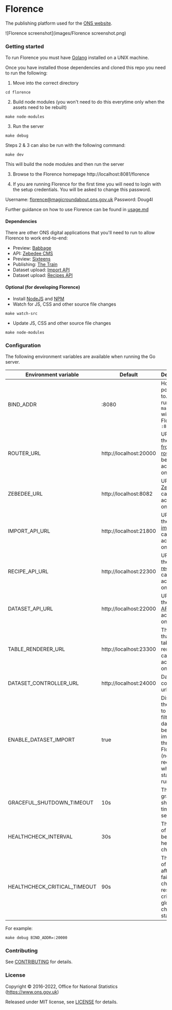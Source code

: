Florence
================

The publishing platform used for the [ONS website](https://www.ons.gov.uk).

![Florence screenshot](images/Florence screenshot.png)

### Getting started

To run Florence you must have [Golang](https://golang.org/) installed on a UNIX machine.

Once you have installed those dependencies and cloned this repo you need to run the following:

1. Move into the correct directory
```
cd florence
```
2. Build node modules (you won't need to do this everytime only when the assets need to be rebuilt)
```
make node-modules
```
3. Run the server
```
make debug
```

Steps 2 & 3 can also be run with the following command:
```
make dev
```
This will build the node modules and then run the server

3. Browse to the Florence homepage http://localhost:8081/florence

4. If you are running Florence for the first time you will need to login with the setup credentials. You will be asked to change this password.

Username: florence@magicroundabout.ons.gov.uk
Password: Doug4l

Further guidance on how to use Florence can be found in [usage.md](USAGE.md)

#### Dependencies

There are other ONS digital applications that you'll need to run to allow Florence to work end-to-end:

- Preview: [Babbage](https://github.com/ONSdigital/babbage)
- API: [Zebedee CMS](https://github.com/ONSdigital/zebedee)
- Preview: [Sixteens](https://github.com/ONSdigital/sixteens)
- Publishing: [The Train](https://github.com/ONSdigital/sixteens)
- Dataset upload: [Import API](https://github.com/ONSdigital/dp-import-api)
- Dataset upload: [Recipes API](https://github.com/ONSdigital/dp-recipe-api)

#### Optional (for developing Florence)

- Install [NodeJS](https://nodejs.org/en/) and [NPM](https://www.npmjs.com/)
- Watch for JS, CSS and other source file changes
```
make watch-src
```
- Update JS, CSS and other source file changes
```
make node-modules 
```

### Configuration

The following environment variables are available when running the Go server.

| Environment variable         | Default                           | Description                                                                                                                              |
|------------------------------|-----------------------------------|------------------------------------------------------------------------------------------------------------------------------------------|
| BIND_ADDR                    | :8080                             | Host and port to bind to. **Note**: running `make debug` will run Florence on `:8081`                                                    |
| ROUTER_URL                   | http://localhost:20000            | URL that the [frontend router](https://github.com/ONSdigital/dp-frontend-router) can be accessed on                                      |
| ZEBEDEE_URL                  | http://localhost:8082             | URL that [Zebedee](https://github.com/ONSdigital/zebedee) can be accessed on                                                             |
| IMPORT_API_URL               | http://localhost:21800            | URL that the [dataset import API](https://github.com/ONSdigital/dp-import-api) can be accessed on                                        |
| RECIPE_API_URL               | http://localhost:22300            | URL that the [dataset recipes API](https://github.com/ONSdigital/dp-recipe-api) can be accessed on                                       |
| DATASET_API_URL              | http://localhost:22000            | URL that the [dataset API](https://github.com/ONSdigital/dp-dataset-api) can be accessed on                                              |
| TABLE_RENDERER_URL           | http://localhost:23300            | The URL that dp-table-renderer can be accessed on                                                                                        | |
| DATASET_CONTROLLER_URL       | http://localhost:24000            | Dataset controller url                                                                                                                   |
| ENABLE_DATASET_IMPORT        | true                              | Displays the screens to allow filterable datasets to be imported through Florence (note: it requires the whole CMD stack to be running)  |
| GRACEFUL_SHUTDOWN_TIMEOUT    | 10s                               | The graceful shutdown timeout in seconds
| HEALTHCHECK_INTERVAL         | 30s                               | The period of time between health checks                                                                                                 |
| HEALTHCHECK_CRITICAL_TIMEOUT | 90s                               | The period of time after which failing checks will result in critical global check status                                                |


For example:
```
make debug BIND_ADDR=:20000
```
### Contributing

See [CONTRIBUTING](CONTRIBUTING.md) for details.

### License

Copyright © 2016-2022, Office for National Statistics (https://www.ons.gov.uk)

Released under MIT license, see [LICENSE](LICENSE.md) for details.

